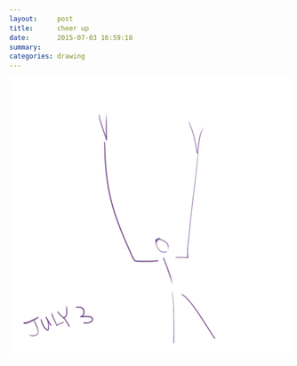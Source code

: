 ```yaml
---
layout:     post
title:      cheer up
date:       2015-07-03 16:59:18
summary:    
categories: drawing
---
```

![cheer up](/images/diary/cheer-up.png "V^V")
